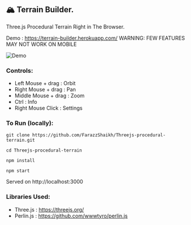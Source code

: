 ## 🏔  Terrain Builder.
Three.js Procedural Terrain Right in The Browser.

Demo : 	https://terrain-builder.herokuapp.com/
WARNING: FEW FEATURES MAY NOT WORK ON MOBILE

![Demo](https://github.com/FarazzShaikh/Threejs-procedural-terrain/blob/master/public/images/Screenshot.png)

### Controls:
 - Left Mouse + drag : Orbit
 - Right Mouse + drag : Pan
 - Middle Mouse + drag : Zoom
 - Ctrl : Info
 - Right Mouse Click : Settings

### To Run (locally):

```
git clone https://github.com/FarazzShaikh/Threejs-procedural-terrain.git
```
```
cd Threejs-procedural-terrain
```
```
npm install
```
```
npm start
```
Served on http://localhost:3000

### Libraries Used:
 - Three.js   : https://threejs.org/
 - Perlin.js  : https://github.com/wwwtyro/perlin.js
